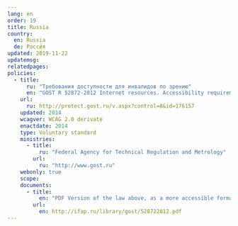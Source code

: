 ```yaml
---
lang: en
order: 19
title: Russia
country:
  en: Russia
  de: Росси́я
updated: 2019-11-22
updatemsg: 
relatedpages:
policies:
  - title:
      ru: "Требования доступности для инвалидов по зрению"
      en: "GOST R 52872-2012 Internet resources. Accessibility requirements for the visually impaired"
    url: 
      ru: http://protect.gost.ru/v.aspx?control=8&id=176157
    updated: 2014
    wcagver: WCAG 2.0 derivate
    enactdate: 2014
    type: Voluntary standard
    ministries:
      - title:
          ru: "Federal Agency for Technical Regulation and Metrology"
        url:
          ru: "http://www.gost.ru"
    webonly: true
    scope: 
    documents:
      - title:
          en: "PDF Version of the law above, as a more accessible format"
        url:
          en: http://ifap.ru/library/gost/528722012.pdf
---
```

